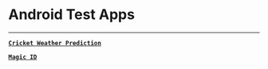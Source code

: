 # Android Test Apps
---

**[`Cricket Weather Prediction`](CricketWeatherPrediction)**

**[`Magic ID`](MagicID)**
